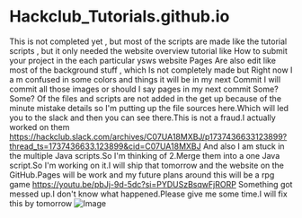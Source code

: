 # Hackclub_Tutorials.github.io
This is not completed yet , but most of the scripts are made like the tutorial scripts , but it only needed the website overview tutorial like How to submit your project in the each particular ysws website Pages Are also edit like most of the background stuff , which Is not completely made but Right now I a m confused in some colors and things it will be in my next Commit I will commit all those images or should I say pages in my next commit 
Some?Some?
Of the files and scripts are not added in the get up because of the minute mistake details so I'm putting up the file sources here.Which will led you to the slack and then you can see there.This is not a fraud.I actually worked on them
https://hackclub.slack.com/archives/C07UA18MXBJ/p1737436633123899?thread_ts=1737436633.123899&cid=C07UA18MXBJ
And also I am stuck in the multiple Java scripts.So I'm thinking of 2.Merge them into a one Java script.So I'm working on it.I will ship that tomorrow and the website on the GitHub.Pages will be work and my future plans around this will be a rpg game
https://youtu.be/pbJj-9d-5dc?si=PYDUSzBsqwFjRORP
Something got messed up.I don't know what happened.Please give me some time.I will fix this by tomorrow
![Image](https://github.com/user-attachments/assets/cabf3a1f-e925-44d0-9dbd-f25a777fb5c7)
